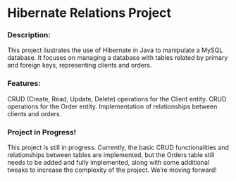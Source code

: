 # Hibernate Relations Project
### Description:
This project ilustrates the use of Hibernate in Java to manipulate a MySQL database. It focuses on managing a database with tables related by primary and foreign keys, representing clients and orders.

### Features:
CRUD (Create, Read, Update, Delete) operations for the Client entity.
CRUD operations for the Order entity.
Implementation of relationships between clients and orders.

### Project in Progress!
This project is still in progress. Currently, the basic CRUD functionalities and relationships between tables are implemented, but the Orders table still needs to be added and fully implemented, along with some additional tweaks to increase the complexity of the project. We’re moving forward!
